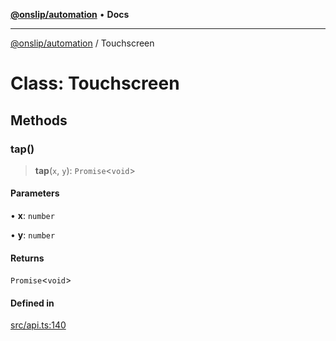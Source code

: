 [**@onslip/automation**](../README.md) • **Docs**

***

[@onslip/automation](../README.md) / Touchscreen

# Class: Touchscreen

## Methods

### tap()

> **tap**(`x`, `y`): `Promise`\<`void`\>

#### Parameters

• **x**: `number`

• **y**: `number`

#### Returns

`Promise`\<`void`\>

#### Defined in

[src/api.ts:140](https://github.com/Onslip/automation/blob/47b008bfb3ccb6dbb1859ced61d380ee630ff6ad/src/api.ts#L140)
